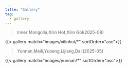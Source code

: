 ```yaml
---
title: "Gallery"
tag:
  - gallery
---
```


> Inner Mongolia,Xilin Hot,Xilin Gol(2025-08)

{{< gallery match="images/xilinhot/*" sortOrder="asc">}}

> Yunnan,Meili,Yubeng,Lijiang,Dali(2025-05)

{{< gallery match="images/yunnan/*" sortOrder="asc">}}
